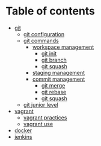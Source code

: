 # Table of contents

* [git](README.md)
  * [git configuration](git/git-configuration.md)
  * [git commands](git/git-commands/README.md)
    * [workspace management](git/git-commands/workspace-management/README.md)
      * [git init](git/git-commands/workspace-management/git-init.md)
      * [git branch](git/git-commands/workspace-management/git-branch.md)
      * [git squash](git/git-commands/workspace-management/git-squash.md)
    * [staging management](git/git-commands/staging-management.md)
    * [commit management](git/git-commands/commit-management/README.md)
      * [git merge](git/git-commands/commit-management/git-merge.md)
      * [git rebase](git/git-commands/commit-management/git-rebase.md)
      * [git squash](git/git-commands/commit-management/git-squash.md)
  * [git junior level](<README (2) (1).md>)
* [vagrant](vagrant/README.md)
  * [vagrant practices](<README (2).md>)
  * [vagrant use](<README (1).md>)
* [docker](docker.md)
* [jenkins](jenkins.md)
